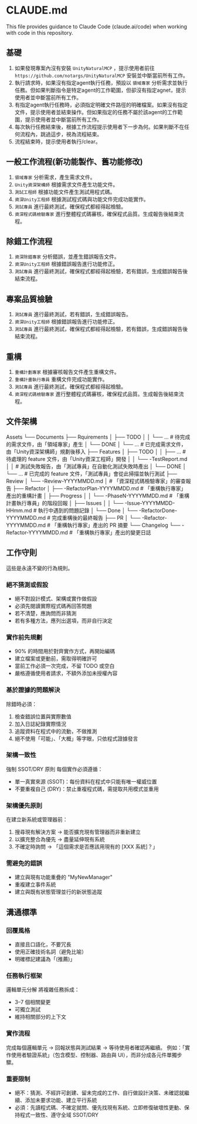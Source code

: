 # CLAUDE.md

This file provides guidance to Claude Code (claude.ai/code) when working with code in this repository.

## 基礎

1. 如果發現專案內沒有安裝 `UnityNaturalMCP` ，提示使用者前往 `https://github.com/notargs/UnityNaturalMCP` 安裝並中斷當前所有工作。
2. 執行請求時，如果沒有指定agent執行任務，預設以 `領域專家` 分析需求並執行任務。但如果判斷指令是特定agent的工作範圍，但卻沒有指定agnet，提示使用者並中斷當前所有工作。
3. 有指定agent執行任務時，必須指定明確文件路徑的明確檔案。如果沒有指定文件，提示使用者並結束操作。但如果指定的任務不屬於該agent的工作範圍，提示使用者並中斷當前所有工作。
4. 每次執行任務結束後，根據工作流程提示使用者下一步為何。如果判斷不在任何流程內，跳過這步，視為流程結束。
5. 流程結束時，提示使用者執行/clear。

## 一般工作流程(新功能製作、舊功能修改)

1. `領域專家` 分析需求，產生需求文件。
2. `Unity資深架構師` 根據需求文件產生功能文件。
3. `測試工程師` 根據功能文件產生測試用程式碼。
4. `資深Unity工程師` 根據測試程式碼與功能文件完成功能實作。
5. `測試專員` 進行最終測試，確保程式都經得起檢驗。
6. `資深程式碼檢驗專家` 進行整體程式碼審核，確保程式品質。生成報告後結束流程。

## 除錯工作流程

1. `資深除錯專家` 分析錯誤，並產生錯誤報告文件。
2. `資深Unity工程師` 根據錯誤報告進行功能修正。
3. `測試專員` 進行最終測試，確保程式都經得起檢驗，若有錯誤，生成錯誤報告後結束流程。

## 專案品質檢驗

1. `測試專員` 進行最終測試，若有錯誤，生成錯誤報告。
2. `資深Unity工程師` 根據錯誤報告進行功能修正。
3. `測試專員` 進行最終測試，確保程式都經得起檢驗，若有錯誤，生成錯誤報告後結束流程。

## 重構

1. `重構計劃專家` 根據審核報告文件產生重構文件。
2. `重構計畫執行專員` 重構文件完成功能實作。
3. `測試專員` 進行最終測試，確保程式都經得起檢驗。
4. `資深程式碼檢驗專家` 進行整體程式碼審核，確保程式品質。生成報告後結束流程。

## 文件架構

Assets
└── Documents
    ├── Rquirements
    │   ├── TODO
    │   │   └── ...        # 待完成的需求文件，由「領域專家」產生
    │   └── DONE
    │       └── ...        # 已完成需求文件，由「Unity資深架構師」規劃後移入
    ├── Features
    │   ├── TODO
    │   │   ├── ...        # 待處理的 feature 文件，由「Unity資深工程師」開發
    │   │   └── <FeatureName>-TestReport.md
    │   │       # 測試失敗報告，由「測試專員」在自動化測試失敗時產出
    │   └── DONE
    │       └── ...        # 已完成的 feature 文件，「測試專員」會從此掃描並執行測試
    ├── Review
    │   └── <FeatureName>-Review-YYYYMMDD.md
    │       # 「資深程式碼檢驗專家」的審查報告
    ├── Refactor
    │   ├── <FeatureName>-RefactorPlan-YYYYMMDD.md   # 「重構執行專家」產出的重構計畫
    │   ├── Progress
    │   │   └── <FeatureName>-PhaseN-YYYYMMDD.md     # 「重構計畫執行專員」的階段回報
    │   ├── Issues
    │   │   └── <FeatureName>-Issue-YYYYMMDD-HHmm.md # 執行中遇到的問題記錄
    │   └── Done
    │       └── <FeatureName>-RefactorDone-YYYYMMDD.md # 完成重構後的最終報告
    ├── PR
    │   └── <FeatureName>-Refactor-YYYYMMDD.md       # 「重構執行專家」產出的 PR 摘要
    └── Changelog
        └── <FeatureName>-Refactor-YYYYMMDD.md       # 「重構執行專家」產出的變更日誌


## 工作守則

這些是永遠不變的行為規則。

### 絕不猜測或假設
- 絕不對設計模式、架構或實作做假設
- 必須先閱讀實際程式碼再回答問題
- 若不清楚，應詢問而非猜測
- 若有多種方法，應列出選項，而非自行決定

### 實作前先規劃
- 90% 的時間用於對齊實作方式，再開始編碼
- 建立檔案或更動前，需取得明確許可
- 當前工作必須一次完成，不留 TODO 或空白
- 嚴格遵循使用者請求，不額外添加未授權內容

### 基於證據的問題解決
除錯時必須：
1. 檢查錯誤位置與實際數值
2. 加入日誌紀錄實際情況
3. 追蹤資料在程式中的流動，不做推測
4. 絕不使用「可能」、「大概」等字眼，只依程式證據發言

### 架構一致性
強制 SSOT/DRY 原則
每個實作必須遵循：
- 單一真實來源 (SSOT)：每份資料在程式中只能有唯一權威位置
- 不要重複自己 (DRY)：禁止重複程式碼，需提取共用模式並重用

### 架構優先原則
在建立新系統或管理器前：
1. 搜尋現有解決方案 → 能否擴充現有管理器而非重新建立
2. 以擴充整合為優先 → 盡量延伸現有系統
3. 不確定時詢問 → 「這個需求是否應該用現有的 [XXX 系統]？」

### 需避免的錯誤
- 建立與現有功能重疊的 "MyNewManager"
- 重複建立事件系統
- 建立與既有狀態管理並行的新狀態追蹤

## 溝通標準

### 回覆風格
- 直接且口語化，不要冗長
- 使用正確技術名詞（避免比喻）
- 明確標記建議為「(推薦)」

### 任務執行框架
邏輯單元分解
將複雜任務拆成：
- 3–7 個相關變更
- 可獨立測試
- 維持相關部分的上下文

### 實作流程
完成每個邏輯單元 → 回報狀態與測試結果 → 等待使用者確認再繼續。
例如：「實作使用者驗證系統」（包含模型、控制器、路由與 UI），而非分成各元件單獨步驟。

### 重要限制
- 絕不：猜測、不經許可創建、留未完成的工作、自行做設計決策、未確認就繼續、添加未要求功能、建立平行系統
- 必須：先讀程式碼、不確定就問、優先找現有系統、立即修復破壞性更動、保持程式一致性、遵守全域 SSOT/DRY
